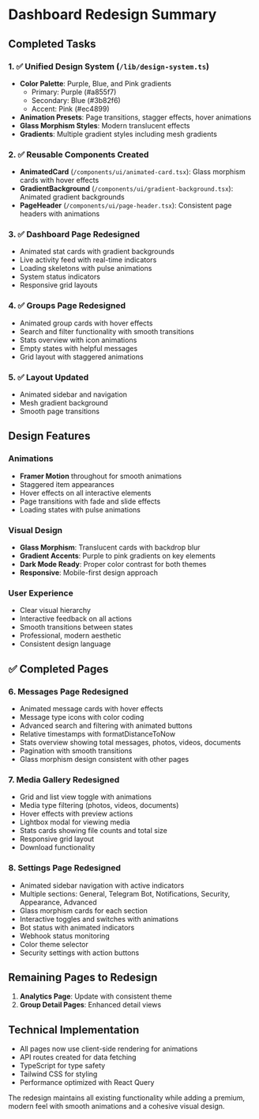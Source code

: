 # Dashboard Redesign Summary

## Completed Tasks

### 1. ✅ Unified Design System (`/lib/design-system.ts`)
- **Color Palette**: Purple, Blue, and Pink gradients
  - Primary: Purple (#a855f7)
  - Secondary: Blue (#3b82f6)
  - Accent: Pink (#ec4899)
- **Animation Presets**: Page transitions, stagger effects, hover animations
- **Glass Morphism Styles**: Modern translucent effects
- **Gradients**: Multiple gradient styles including mesh gradients

### 2. ✅ Reusable Components Created
- **AnimatedCard** (`/components/ui/animated-card.tsx`): Glass morphism cards with hover effects
- **GradientBackground** (`/components/ui/gradient-background.tsx`): Animated gradient backgrounds
- **PageHeader** (`/components/ui/page-header.tsx`): Consistent page headers with animations

### 3. ✅ Dashboard Page Redesigned
- Animated stat cards with gradient backgrounds
- Live activity feed with real-time indicators
- Loading skeletons with pulse animations
- System status indicators
- Responsive grid layouts

### 4. ✅ Groups Page Redesigned
- Animated group cards with hover effects
- Search and filter functionality with smooth transitions
- Stats overview with icon animations
- Empty states with helpful messages
- Grid layout with staggered animations

### 5. ✅ Layout Updated
- Animated sidebar and navigation
- Mesh gradient background
- Smooth page transitions

## Design Features

### Animations
- **Framer Motion** throughout for smooth animations
- Staggered item appearances
- Hover effects on all interactive elements
- Page transitions with fade and slide effects
- Loading states with pulse animations

### Visual Design
- **Glass Morphism**: Translucent cards with backdrop blur
- **Gradient Accents**: Purple to pink gradients on key elements
- **Dark Mode Ready**: Proper color contrast for both themes
- **Responsive**: Mobile-first design approach

### User Experience
- Clear visual hierarchy
- Interactive feedback on all actions
- Smooth transitions between states
- Professional, modern aesthetic
- Consistent design language

## ✅ Completed Pages

### 6. Messages Page Redesigned
- Animated message cards with hover effects
- Message type icons with color coding
- Advanced search and filtering with animated buttons
- Relative timestamps with formatDistanceToNow
- Stats overview showing total messages, photos, videos, documents
- Pagination with smooth transitions
- Glass morphism design consistent with other pages

### 7. Media Gallery Redesigned
- Grid and list view toggle with animations
- Media type filtering (photos, videos, documents)
- Hover effects with preview actions
- Lightbox modal for viewing media
- Stats cards showing file counts and total size
- Responsive grid layout
- Download functionality

### 8. Settings Page Redesigned
- Animated sidebar navigation with active indicators
- Multiple sections: General, Telegram Bot, Notifications, Security, Appearance, Advanced
- Glass morphism cards for each section
- Interactive toggles and switches with animations
- Bot status with animated indicators
- Webhook status monitoring
- Color theme selector
- Security settings with action buttons

## Remaining Pages to Redesign

1. **Analytics Page**: Update with consistent theme
2. **Group Detail Pages**: Enhanced detail views

## Technical Implementation

- All pages now use client-side rendering for animations
- API routes created for data fetching
- TypeScript for type safety
- Tailwind CSS for styling
- Performance optimized with React Query

The redesign maintains all existing functionality while adding a premium, modern feel with smooth animations and a cohesive visual design.